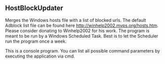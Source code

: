 
## HostBlockUpdater ##
Merges the Windows hosts file with a list of blocked urls.
The default Adblock list file can be found here http://winhelp2002.mvps.org/hosts.htm. Please consider donating to Winhelp2002 for his work.
The program is meant to be run by a Windows Scheduled Task. Best is to let the Scheduler run the program once a week.

This is a console program. You can list all possible command parameters by executing the application via cmd.
